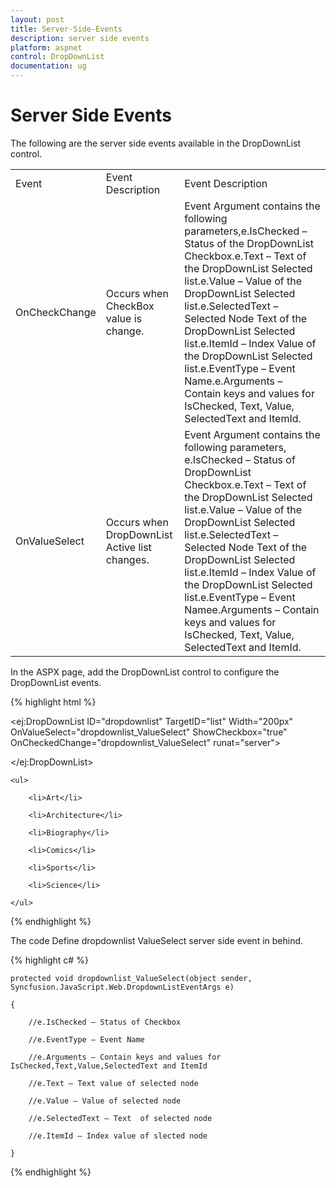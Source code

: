 ```yaml
---
layout: post
title: Server-Side-Events
description: server side events
platform: aspnet
control: DropDownList
documentation: ug
---
```


# Server Side Events

The following are the server side events available in the DropDownList control.

<table>
<tr>
<td>
Event</td><td>
Event Description</td><td>
Event Description</td></tr>
<tr>
<td>
OnCheckChange</td><td>
Occurs when CheckBox value is change.</td><td>
Event Argument contains the following parameters,e.IsChecked – Status of the DropDownList Checkbox.e.Text – Text of the DropDownList Selected list.e.Value – Value of the DropDownList Selected list.e.SelectedText – Selected Node Text of the DropDownList Selected list.e.ItemId – Index Value of the DropDownList Selected list.e.EventType – Event Name.e.Arguments – Contain keys and values for IsChecked, Text, Value, SelectedText and ItemId.</td></tr>
<tr>
<td>
OnValueSelect</td><td>
Occurs when DropDownList Active list changes.</td><td>
Event Argument contains the following parameters, e.IsChecked – Status of DropDownList Checkbox.e.Text – Text of the DropDownList Selected list.e.Value – Value of the DropDownList Selected list.e.SelectedText – Selected Node Text of the DropDownList Selected list.e.ItemId – Index Value of the DropDownList Selected list.e.EventType – Event Namee.Arguments – Contain keys and values for IsChecked, Text, Value, SelectedText and ItemId.</td></tr>
</table>
In the ASPX page, add the DropDownList control to configure the DropDownList events.



{% highlight html %}

<ej:DropDownList ID="dropdownlist" TargetID="list" Width="200px" OnValueSelect="dropdownlist_ValueSelect" ShowCheckbox="true" OnCheckedChange="dropdownlist_ValueSelect" runat="server">

</ej:DropDownList>

<div id="list">

    <ul>

        <li>Art</li>

        <li>Architecture</li>

        <li>Biography</li>

        <li>Comics</li>

        <li>Sports</li>

        <li>Science</li>

    </ul>

</div>





{% endhighlight %}

The code Define dropdownlist ValueSelect server side event in behind.

{% highlight c# %}

    protected void dropdownlist_ValueSelect(object sender, Syncfusion.JavaScript.Web.DropdownListEventArgs e)

    {

        //e.IsChecked – Status of Checkbox

        //e.EventType – Event Name

        //e.Arguments – Contain keys and values for IsChecked,Text,Value,SelectedText and ItemId

        //e.Text – Text value of selected node

        //e.Value – Value of selected node

        //e.SelectedText – Text  of selected node

        //e.ItemId – Index value of slected node

    }





{% endhighlight %}



